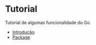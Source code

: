 # Tutorial

Tutorial de algumas funcionalidade do Go.

- [Introdução](docs/introducao.md)
- [Package](docs/package.md)
